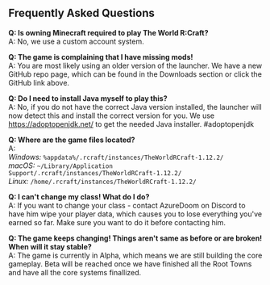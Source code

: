 Frequently Asked Questions
---

**Q: Is owning Minecraft required to play The World R:Craft?**<br>
A: No, we use a custom account system.

**Q: The game is complaining that I have missing mods!**<br>
A: You are most likely using an older version of the launcher. We have a new GitHub repo page, which can be found in the Downloads section or click the GitHub link above.

**Q: Do I need to install Java myself to play this?**<br>
A: No, if you do not have the correct Java version installed, the launcher will now detect this and install the correct version for you. We use https://adoptopenjdk.net/ to get the needed Java installer. #adoptopenjdk

**Q: Where are the game files located?**<br>
A:<br>
*Windows:* `%appdata%/.rcraft/instances/TheWorldRCraft-1.12.2/`  
*macOS:* `~/Library/Application Support/.rcraft/instances/TheWorldRCraft-1.12.2/`  
*Linux:* `/home/.rcraft/instances/TheWorldRCraft-1.12.2/`  

**Q: I can't change my class! What do I do?**<br>
A: If you want to change your class - contact AzureDoom on Discord to have him wipe your player data, which causes you to lose everything you've earned so far. Make sure you want to do it before contacting him.

**Q: The game keeps changing! Things aren't same as before or are broken! When will it stay stable?**<br>
A: The game is currently in Alpha, which means we are still building the core gameplay. Beta will be reached once we have finished all the Root Towns and have all the core systems finallized.